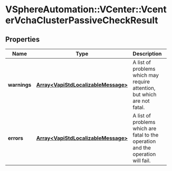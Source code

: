 # VSphereAutomation::VCenter::VcenterVchaClusterPassiveCheckResult

## Properties
Name | Type | Description | Notes
------------ | ------------- | ------------- | -------------
**warnings** | [**Array&lt;VapiStdLocalizableMessage&gt;**](VapiStdLocalizableMessage.md) | A list of problems which may require attention, but which are not fatal. | 
**errors** | [**Array&lt;VapiStdLocalizableMessage&gt;**](VapiStdLocalizableMessage.md) | A list of problems which are fatal to the operation and the operation will fail. | 


